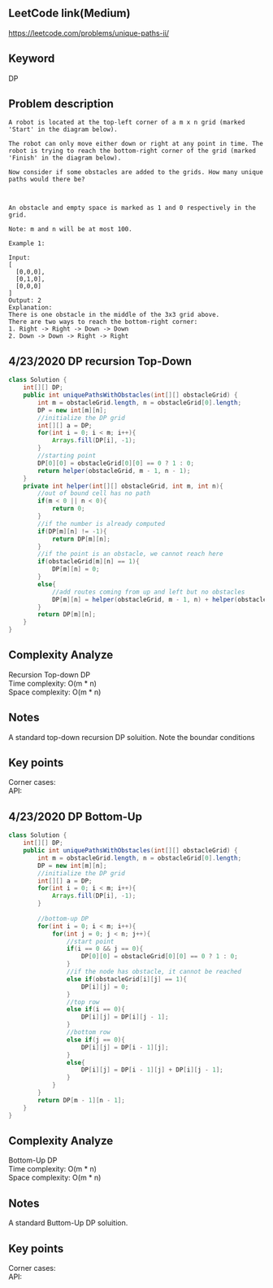 ## LeetCode link(Medium)
https://leetcode.com/problems/unique-paths-ii/

## Keyword
DP

## Problem description
```
A robot is located at the top-left corner of a m x n grid (marked 'Start' in the diagram below).

The robot can only move either down or right at any point in time. The robot is trying to reach the bottom-right corner of the grid (marked 'Finish' in the diagram below).

Now consider if some obstacles are added to the grids. How many unique paths would there be?



An obstacle and empty space is marked as 1 and 0 respectively in the grid.

Note: m and n will be at most 100.

Example 1:

Input:
[
  [0,0,0],
  [0,1,0],
  [0,0,0]
]
Output: 2
Explanation:
There is one obstacle in the middle of the 3x3 grid above.
There are two ways to reach the bottom-right corner:
1. Right -> Right -> Down -> Down
2. Down -> Down -> Right -> Right
```
## 4/23/2020 DP recursion Top-Down

```java
class Solution {
    int[][] DP;
    public int uniquePathsWithObstacles(int[][] obstacleGrid) {
        int m = obstacleGrid.length, n = obstacleGrid[0].length;
        DP = new int[m][n];
        //initialize the DP grid
        int[][] a = DP;
        for(int i = 0; i < m; i++){
            Arrays.fill(DP[i], -1);
        }
        //starting point
        DP[0][0] = obstacleGrid[0][0] == 0 ? 1 : 0;
        return helper(obstacleGrid, m - 1, n - 1);
    }
    private int helper(int[][] obstacleGrid, int m, int n){
        //out of bound cell has no path
        if(m < 0 || n < 0){
            return 0;
        }
        //if the number is already computed
        if(DP[m][n] != -1){
            return DP[m][n];
        }
        //if the point is an obstacle, we cannot reach here
        if(obstacleGrid[m][n] == 1){
            DP[m][n] = 0;
        }
        else{
            //add routes coming from up and left but no obstacles
            DP[m][n] = helper(obstacleGrid, m - 1, n) + helper(obstacleGrid, m, n - 1);
        }
        return DP[m][n];
    }
}

```

## Complexity Analyze
Recursion Top-down DP\
Time complexity: O(m * n)\
Space complexity: O(m * n)

## Notes
A standard top-down recursion DP soluition. Note the boundar conditions

## Key points
Corner cases: \
API:

## 4/23/2020 DP Bottom-Up

```java
class Solution {
    int[][] DP;
    public int uniquePathsWithObstacles(int[][] obstacleGrid) {
        int m = obstacleGrid.length, n = obstacleGrid[0].length;
        DP = new int[m][n];
        //initialize the DP grid
        int[][] a = DP;
        for(int i = 0; i < m; i++){
            Arrays.fill(DP[i], -1);
        }
        
        //bottom-up DP
        for(int i = 0; i < m; i++){
            for(int j = 0; j < n; j++){
                //start point
                if(i == 0 && j == 0){
                    DP[0][0] = obstacleGrid[0][0] == 0 ? 1 : 0;
                }
                //if the node has obstacle, it cannot be reached
                else if(obstacleGrid[i][j] == 1){
                    DP[i][j] = 0;
                }
                //top row
                else if(i == 0){
                    DP[i][j] = DP[i][j - 1];
                }
                //bottom row
                else if(j == 0){
                    DP[i][j] = DP[i - 1][j];
                }
                else{
                    DP[i][j] = DP[i - 1][j] + DP[i][j - 1];
                }
            }
        }
        return DP[m - 1][n - 1];
    }
}
```

## Complexity Analyze
Bottom-Up DP\
Time complexity: O(m * n)\
Space complexity: O(m * n)

## Notes
A standard Buttom-Up DP soluition.

## Key points
Corner cases: \
API: